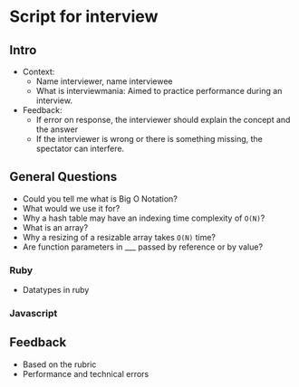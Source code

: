 # Script for interview

## Intro

- Context:
  - Name interviewer, name interviewee
  - What is interviewmania: Aimed to practice performance during an interview.
- Feedback:
  - If error on response, the interviewer should explain the concept and the answer
  - If the interviewer is wrong or there is something missing, the spectator can interfere.

## General Questions

- Could you tell me what is Big O Notation?
- What would we use it for?
- Why a hash table may have an indexing time complexity of `O(N)`?
- What is an array?
- Why a resizing of a resizable array takes `O(N)` time?
- Are function parameters in ___ passed by reference or by value?

### Ruby

- Datatypes in ruby

### Javascript

## Feedback

- Based on the rubric
- Performance and technical errors
